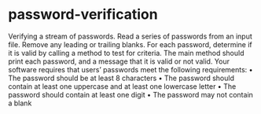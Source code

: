 # password-verification
Verifying a stream of passwords.
Read a series of passwords from an input file. Remove any leading or trailing blanks. For each password, determine if it is valid by calling a method to test for criteria. The main method should print each password, and a message that it is valid or not valid. Your software requires that users’ passwords meet the following requirements:
•	The password should be at least 8 characters
•	The password should contain at least one uppercase and at least one lowercase letter
•	The password should contain at least one digit
•	The password may not contain a blank
